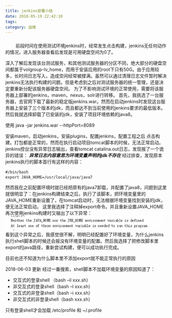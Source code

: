 ```yaml
---
title: jenkins部署小结
date: 2018-05-19 22:42:10
tags:
category: 运维
---
```


###


<!-- more -->

&emsp;&emsp;
前段时间在使用测试环境jenkins时，经常发生点击构建，jenkins无任何动作的情况，进入服务器查看后发现是可用硬盘空间为0了。

深入了解后发现该台测试服务，和其他测试服务器的分区不同，绝大部分的硬盘空间都属于volgroup-lv_home，而用于安装应用的root下只有50G。由于应用较多，长时间日志写入，造成空间经常被撑满。虽然可以通过清理日志文件暂时解决jenkins无法执行构建的问题。但是考虑到之后对测试服务器的统一管理，还是决定要重新分配该服务器硬盘空间。
为了不影响测试环境的正常使用，需要将该服务器上部署的jenkins，maven，nexus，solr进行转移。
首先，我挑选了一台服务器，去官网下载了最新的稳定版jenkins.war。然而在启动jenkins时发现这台服务器上安装了三个版本的jdk，而且都达不到当前使用的jenkins要求的最低版本。然后我就选择卸载了已安装的jdk，安装了项目环境依赖的java8。

使用 java -jar jenkins.war --httpPort=8089

安装maven，启动jenkins，安装plugins，配置jenkins，配置工程之后
点击构建。打包都是正常的，然而在执行启动项目tomcat脚本的时候，无法正常启动。jenkins控台没有异常日志输出，查看tomcat catalina.out日志，发现报了一个诡异的错误：
***异常日志内容意思为环境变量声明的jdk不存在***
经过排查，发现原本jenkins执行的脚本首行有这样的内容：

```shell
#/bin/bash
export JAVA_HOME=/usr/local/java/java7
```

然而我在之前配置环境时就已经把原有的java7卸载，并配置了java8，问题到这里就很明显了：在jenkins构建结束之后，执行了该脚本，把环境变量里的JAVA_HOME重新设置了，在tomcat启动时，无法根据环境变量找到安装的jdk，便无法正常启动。
这里我选择了注释掉export命令。并且重新设置JAVA_HOME
再次使用jenkins构建时又输出了以下异常：
<img src="../img/jenkins_msg.png">
看到这个异常之后，我感觉很不解，明明已经配置好了环境变量，为什么jenkins执行shell脚本的时候还会报没有环境变量的配置。然后我选择了把修改脚本里export的java路径，重新尝试构建，便可以成功执行完成。

目前也还不知道为什么脚本里不添加export就不能正常执行的原因

2018-06-03 更新
经过一番搜索，shell脚本不加载环境变量的原因知道了：

* 交互式的登录shell （bash –il xxx.sh）
* 非交互式的登录shell（bash –l xxx.sh）
* 交互式的非登录shell（bash –i xxx.sh）
* 非交互式的非登录shell（bash xxx.sh）

只有登录shell才会加载 /etc/profile 和 ~/.profile